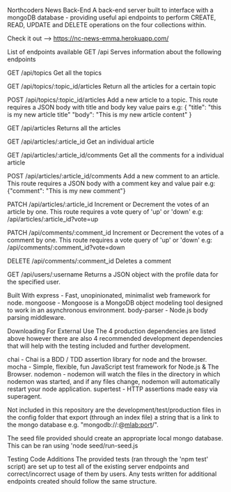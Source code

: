 Northcoders News Back-End
A back-end server built to interface with a mongoDB database - providing useful api endpoints to perform CREATE, READ, UPDATE and DELETE operations on the four collections within.

Check it out --> https://nc-news-emma.herokuapp.com/

List of endpoints available
GET /api
Serves information about the following endpoints

GET /api/topics
Get all the topics

GET /api/topics/:topic_id/articles
Return all the articles for a certain topic

POST /api/topics/:topic_id/articles
Add a new article to a topic. This route requires a JSON body with title and body key value pairs e.g: { "title": "this is my new article title" "body": "This is my new article content" }

GET /api/articles
Returns all the articles

GET /api/articles/:article_id
Get an individual article

GET /api/articles/:article_id/comments
Get all the comments for a individual article

POST /api/articles/:article_id/comments
Add a new comment to an article. This route requires a JSON body with a comment key and value pair e.g: {"comment": "This is my new comment"}

PATCH /api/articles/:article_id
Increment or Decrement the votes of an article by one. This route requires a vote query of 'up' or 'down' e.g: /api/articles/:article_id?vote=up

PATCH /api/comments/:comment_id
Increment or Decrement the votes of a comment by one. This route requires a vote query of 'up' or 'down' e.g: /api/comments/:comment_id?vote=down

DELETE /api/comments/:comment_id
Deletes a comment

GET /api/users/:username
Returns a JSON object with the profile data for the specified user.

Built With
express - Fast, unopinionated, minimalist web framework for node.
mongoose - Mongoose is a MongoDB object modeling tool designed to work in an asynchronous environment.
body-parser - Node.js body parsing middleware.

Downloading For External Use
The 4 production dependencies are listed above however there are also 4 recommended development dependencies that will help with the testing included and further development.

chai - Chai is a BDD / TDD assertion library for node and the browser.
mocha - Simple, flexible, fun JavaScript test framework for Node.js & The Browser.
nodemon - nodemon will watch the files in the directory in which nodemon was started, and if any files change, nodemon will automatically restart your node application.
supertest - HTTP assertions made easy via superagent.

Not included in this repository are the development/test/production files in the config folder that export (through an index file) a string that is a link to the mongo database e.g. "mongodb://<user>:<password>@<mlab:port>/<database-name>".

The seed file provided should create an appropriate local mongo database. This can be ran using 'node seed/run-seed.js

Testing Code Additions
The provided tests (ran through the 'npm test' script) are set up to test all of the existing server endpoints and correct/incorrect usage of them by users. Any tests written for additional endpoints created should follow the same structure.